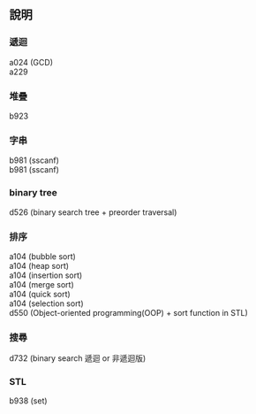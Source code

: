 ﻿## 說明

### 遞迴  
a024 (GCD)  
a229  


### 堆疊
b923  


### 字串
b981 (sscanf)  
b981 (sscanf)  


### binary tree
d526 (binary search tree + preorder traversal)  


### 排序
a104 (bubble sort)  
a104 (heap sort)  
a104 (insertion sort)  
a104 (merge sort)  
a104 (quick sort)  
a104 (selection sort)  
d550 (Object-oriented programming(OOP) + sort function in STL)  


### 搜尋
d732 (binary search 遞迴 or 非遞迴版)  



### STL
b938 (set)  
